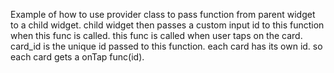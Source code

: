 Example of how to use provider class to pass function from parent widget to a child widget.
child widget then passes a custom input id to this function when this func is called.
this func is called when user taps on the card. card_id is the unique id passed to this function.
each card has its own id. so each card gets a onTap func(id). 